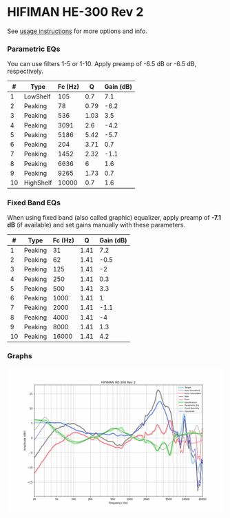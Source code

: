 # HIFIMAN HE-300 Rev 2
See [usage instructions](https://github.com/jaakkopasanen/AutoEq#usage) for more options and info.

### Parametric EQs
You can use filters 1-5 or 1-10. Apply preamp of -6.5 dB or -6.5 dB, respectively.

|   # | Type      |   Fc (Hz) |    Q |   Gain (dB) |
|-----|-----------|-----------|------|-------------|
|   1 | LowShelf  |       105 | 0.7  |         7.1 |
|   2 | Peaking   |        78 | 0.79 |        -6.2 |
|   3 | Peaking   |       536 | 1.03 |         3.5 |
|   4 | Peaking   |      3091 | 2.6  |        -4.2 |
|   5 | Peaking   |      5186 | 5.42 |        -5.7 |
|   6 | Peaking   |       204 | 3.71 |         0.7 |
|   7 | Peaking   |      1452 | 2.32 |        -1.1 |
|   8 | Peaking   |      6636 | 6    |         1.6 |
|   9 | Peaking   |      9265 | 1.73 |         0.7 |
|  10 | HighShelf |     10000 | 0.7  |         1.6 |

### Fixed Band EQs
When using fixed band (also called graphic) equalizer, apply preamp of **-7.1 dB** (if available) and set gains manually with these parameters.

|   # | Type    |   Fc (Hz) |    Q |   Gain (dB) |
|-----|---------|-----------|------|-------------|
|   1 | Peaking |        31 | 1.41 |         7.2 |
|   2 | Peaking |        62 | 1.41 |        -0.5 |
|   3 | Peaking |       125 | 1.41 |        -2   |
|   4 | Peaking |       250 | 1.41 |         0.3 |
|   5 | Peaking |       500 | 1.41 |         3.3 |
|   6 | Peaking |      1000 | 1.41 |         1   |
|   7 | Peaking |      2000 | 1.41 |        -1.1 |
|   8 | Peaking |      4000 | 1.41 |        -4   |
|   9 | Peaking |      8000 | 1.41 |         1.3 |
|  10 | Peaking |     16000 | 1.41 |         4.2 |

### Graphs
![](./HIFIMAN%20HE-300%20Rev%202.png)
